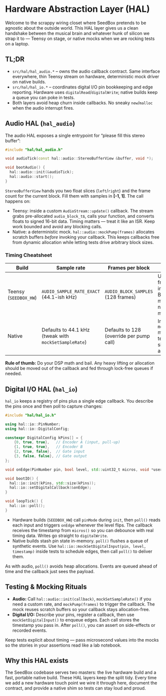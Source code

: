 # Hardware Abstraction Layer (HAL)

Welcome to the scrappy wiring closet where SeedBox pretends to be agnostic about the
outside world. This HAL layer gives us a clean handshake between the musical brain and
whatever hunk of silicon we strap it to — Teensy on stage, or native mocks when we are
rocking tests on a laptop.

## TL;DR

* `src/hal/hal_audio.*` – owns the audio callback contract. Same interface everywhere,
  thin Teensy stream on hardware, deterministic mock driver on native builds.
* `src/hal/hal_io.*` – coordinates digital I/O pin bookkeeping and edge reporting.
  Hardware uses `digitalRead`/`digitalWrite`; native builds keep a queue you can poke in
  tests.
* Both layers avoid heap churn inside callbacks. No sneaky `new`/`malloc` when the audio
  interrupt fires.

## Audio HAL (`hal_audio`)

The audio HAL exposes a single entrypoint for “please fill this stereo buffer”:

```cpp
#include "hal/hal_audio.h"

void audioTick(const hal::audio::StereoBufferView &buffer, void *);

void bootAudio() {
  hal::audio::init(&audioTick);
  hal::audio::start();
}
```

`StereoBufferView` hands you two float slices (`left`/`right`) and the frame count for the
current block. Fill them with samples in **[-1, 1]**. The call happens on:

* Teensy: inside a custom `AudioStream::update()` callback. The stream grabs pre-allocated
  `audio_block_t`s, calls your function, and converts floats to signed 16-bit data. Timing
  matters — treat it like an ISR. Keep work bounded and avoid any blocking calls.
* Native: a deterministic mock. `hal::audio::mockPump(frames)` allocates scratch buffers
  *before* invoking your callback. This keeps callbacks free from dynamic allocation while
  letting tests drive arbitrary block sizes.

### Timing Cheatsheet

| Build        | Sample rate             | Frames per block                           | Notes |
| ------------ | ----------------------- | ------------------------------------------ | ----- |
| Teensy (`SEEDBOX_HW`) | `AUDIO_SAMPLE_RATE_EXACT` (44.1-ish kHz) | `AUDIO_BLOCK_SAMPLES` (128 frames) | Update fires from the audio interrupt. Budget microseconds, not milliseconds. |
| Native       | Defaults to 44.1 kHz (tweak with `mockSetSampleRate`) | Defaults to 128 (override per pump call) | Invoke `mockPump` manually in tests to simulate time advancing. |

**Rule of thumb:** Do your DSP math and bail. Any heavy lifting or allocation should be
moved out of the callback and fed through lock-free queues if needed.

## Digital I/O HAL (`hal_io`)

`hal_io` keeps a registry of pins plus a single edge callback. You describe the pins once
and then poll to capture changes:

```cpp
#include "hal/hal_io.h"

using hal::io::PinNumber;
using hal::io::DigitalConfig;

constexpr DigitalConfig kPins[] = {
    {0, true, true},   // Encoder A (input, pull-up)
    {1, true, true},   // Encoder B
    {2, true, false},  // Gate input
    {3, false, false}, // Gate output
};

void onEdge(PinNumber pin, bool level, std::uint32_t micros, void *user_data);

void bootIO() {
  hal::io::init(kPins, std::size(kPins));
  hal::io::setDigitalCallback(&onEdge);
}

void loopTick() {
  hal::io::poll();
}
```

* Hardware builds (`SEEDBOX_HW`) call `pinMode` during `init`, then `poll()` reads each
  input and triggers `onEdge` whenever the level flips. The callback receives the
  timestamp from `micros()` so you can debounce with real timing data. Writes go straight
  to `digitalWrite`.
* Native builds stash pin state in-memory. `poll()` flushes a queue of synthetic events.
  Use `hal::io::mockSetDigitalInput(pin, level, timestamp)` inside tests to schedule
  edges, then call `poll()` to deliver them.

As with audio, `poll()` avoids heap allocations. Events are queued ahead of time and the
callback just sees the payload.

## Testing & Mocking Rituals

* **Audio:** Call `hal::audio::init(callback)`, `mockSetSampleRate()` if you need a custom
  rate, and `mockPump(frames)` to trigger the callback. The mock reuses scratch buffers so
  your callback stays allocation-free.
* **Digital I/O:** Describe your pins, register a callback, then use
  `mockSetDigitalInput()` to enqueue edges. Each call stores the timestamp you pass in.
  After `poll()`, you can assert on side-effects or recorded events.

Keep tests explicit about timing — pass microsecond values into the mocks so the stories
in your assertions read like a lab notebook.

## Why this HAL exists

The SeedBox codebase serves two masters: the live hardware build and a fast, portable
native build. These HAL layers keep the split tidy. Every time we add a new hardware touch
point we wire it through here, document the contract, and provide a native shim so tests
can stay loud and proud.

